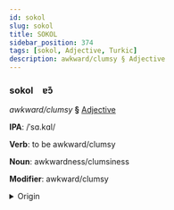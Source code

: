 ```yaml
---
id: sokol
slug: sokol
title: SOKOL
sidebar_position: 374
tags: [sokol, Adjective, Turkic]
description: awkward/clumsy § Adjective
---
```


### sokol&emsp;<span kind="abugida">ɐɔ͊</span>

*awkward/clumsy* **§** [Adjective](../../tags/Adjective)

**IPA**: /ˈsɑ.kɑl/

**Verb**: to be awkward/clumsy

**Noun**: awkwardness/clumsiness

**Modifier**: awkward/clumsy

<details>
    <summary>Origin</summary>
    Turkish sakar <br/>
    <em>Turkic Language Family</em>
</details>